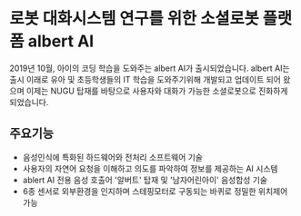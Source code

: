 # 로봇 대화시스템 연구를 위한 소셜로봇 플랫폼 albert AI

2019년 10월, 아이의 코딩 학습을 도와주는 albert AI가 출시되었습니다. albert AI는 출시 이래로 유아 및 초등학생들의 IT 학습을 도와주기위해 개발되고 업데이트 되어 왔으며 이제는 NUGU 탑재를 바탕으로 사용자와 대화가 가능한 소셜로봇으로 진화하게 되었습니다. 

주요기능
---
- 음성인식에 특화된 하드웨어와 전처리 소프트웨어 기술
- 사용자의 자연어 요청을 이해하고 의도를 파악하여 정보를 제공하는 AI 시스템
- ablert AI 전용 음성 호출어 '알버트' 탑재 및 '남자어린아이' 음성합성 기술
- 6종 센서로 외부환경을 인지하며 스테핑모터로 구동되는 바퀴로 정밀한 위치제어 가능



